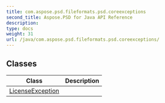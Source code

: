 ```yaml
---
title: com.aspose.psd.fileformats.psd.coreexceptions
second_title: Aspose.PSD for Java API Reference
description: 
type: docs
weight: 31
url: /java/com.aspose.psd.fileformats.psd.coreexceptions/
---
```



## Classes

| Class | Description |
| --- | --- |
| [LicenseException](../com.aspose.psd.fileformats.psd.coreexceptions/licenseexception) |  |
